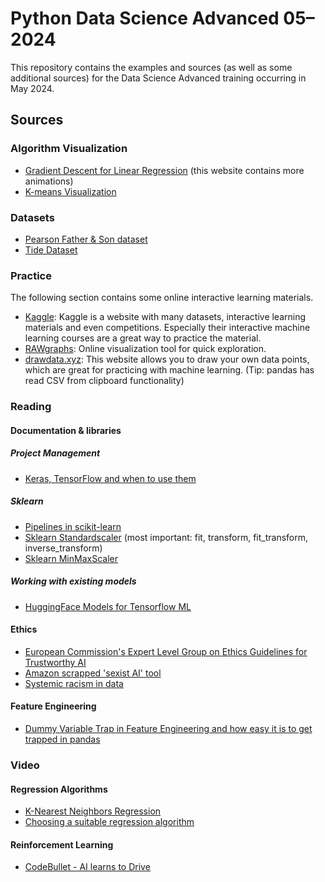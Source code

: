 # Python Data Science Advanced 05–2024

This repository contains the examples and sources (as well as some additional sources) for the Data Science Advanced training 
occurring in May 2024.

## Sources

### Algorithm Visualization
- [Gradient Descent for Linear Regression](https://gbhat.com/machine_learning/gradient_descent_anim.html) (this website contains more animations)
- [K-means Visualization](https://www.youtube.com/watch?v=5I3Ei69I40s)

### Datasets

- [Pearson Father & Son dataset](https://mathstat.slu.edu/~clair/stat1300/data/pearson-father-son.csv)
- [Tide Dataset](https://www.kaggle.com/datasets/arjunbhaybhang/marine-institute-tide-prediction-dataset)

### Practice

The following section contains some online interactive learning materials.

- [Kaggle](https://www.kaggle.com/learn/): Kaggle is a website with many datasets, interactive learning materials and even competitions. Especially their interactive machine learning courses are a great way to practice the material.
- [RAWgraphs](https://www.rawgraphs.io/): Online visualization tool for quick exploration.
- [drawdata.xyz](https://drawdata.xyz/): This website allows you to draw your own data points, which are great for practicing with machine learning. (Tip: pandas has read CSV from clipboard functionality)

### Reading

#### Documentation & libraries

##### Project Management

- [Keras, TensorFlow and when to use them](https://pyimagesearch.com/2018/10/08/keras-vs-tensorflow-which-one-is-better-and-which-one-should-i-learn/)

##### Sklearn
- [Pipelines in scikit-learn](https://scikit-learn.org/stable/modules/generated/sklearn.pipeline.Pipeline.html)
- [Sklearn Standardscaler](https://scikit-learn.org/stable/modules/generated/sklearn.preprocessing.StandardScaler.html) (most important: fit, transform, fit_transform, inverse_transform)
- [Sklearn MinMaxScaler](https://scikit-learn.org/stable/modules/generated/sklearn.preprocessing.MinMaxScaler.html)

##### Working with existing models
- [HuggingFace Models for Tensorflow ML](https://huggingface.co/docs/transformers/index)

#### Ethics
- [European Commission's Expert Level Group on Ethics Guidelines for Trustworthy AI](https://digital-strategy.ec.europa.eu/en/library/ethics-guidelines-trustworthy-ai)
- [Amazon scrapped 'sexist AI' tool](https://www.bbc.com/news/technology-45809919)
- [Systemic racism in data](https://fairlearn.org/main/user_guide/datasets/boston_housing_data.html)

#### Feature Engineering
- [Dummy Variable Trap in Feature Engineering and how easy it is to get trapped in pandas](https://builtin.com/machine-learning/dummy-variable-trap-pandas)

### Video

#### Regression Algorithms
- [K-Nearest Neighbors Regression](https://www.youtube.com/watch?v=BvQVovMefsM)
- [Choosing a suitable regression algorithm](https://towardsdatascience.com/7-of-the-most-commonly-used-regression-algorithms-and-how-to-choose-the-right-one-fc3c8890f9e3)

#### Reinforcement Learning
- [CodeBullet - AI learns to Drive](https://www.youtube.com/watch?v=r428O_CMcpI)